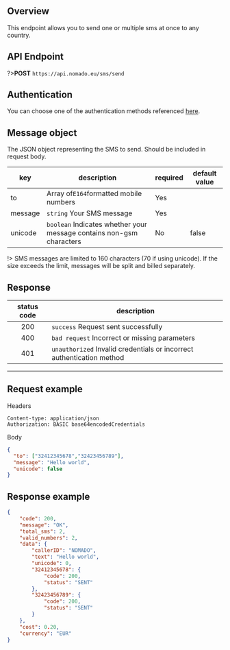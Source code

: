 ## Overview
This endpoint allows you to send one or multiple sms at once to any country.

## API Endpoint

?>**POST** `https://api.nomado.eu/sms/send`

## Authentication
You can choose one of the authentication methods referenced [here](/authentication.md).

## Message object
The JSON object representing the SMS to send. Should be included in request body.

| key | description | required | default value |
|---|---|---|---|
|to|Array of`E164`formatted mobile numbers | Yes |  |
|message|`string` Your SMS message| Yes | |
|unicode|`boolean` Indicates whether your message contains non-gsm characters | No | false |

!> SMS messages are limited to 160 characters (70 if using unicode). If the size exceeds the limit, messages will be split and billed separately.

## Response

| status code | description |
|:---:|---|
|200|`success` Request sent successfully |
|400|`bad request` Incorrect or missing parameters |
|401|`unauthorized` Invalid credentials or incorrect authentication method |

___

## Request example
Headers
```
Content-type: application/json
Authorization: BASIC base64encodedCredentials
```
Body
```json
{
  "to": ["32412345678","32423456789"],
  "message": "Hello world",
  "unicode": false
}
```


## Response example
```json
{
    "code": 200,
    "message": "OK",
    "total_sms": 2,
    "valid_numbers": 2,
    "data": {
        "callerID": "NOMADO",
        "text": "Hello world",
        "unicode": 0,
        "32412345678": {
            "code": 200,
            "status": "SENT"
        },
        "32423456789": {
            "code": 200,
            "status": "SENT"
        }
    },
    "cost": 0.20,
    "currency": "EUR"
}
```
